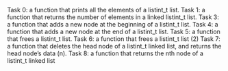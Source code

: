 Task 0: a function that prints all the elements of a listint_t list.
Task 1: a function that returns the number of elements in a linked listint_t list.
Task 3: a function that adds a new node at the beginning of a listint_t list.
Task 4: a function that adds a new node at the end of a listint_t list.
Task 5: a function that frees a listint_t list.
Task 6: a function that frees a listint_t list (2)
Task 7: a function that deletes the head node of a listint_t linked list, and returns the head node’s data (n).
Task 8: a function that returns the nth node of a listint_t linked list
